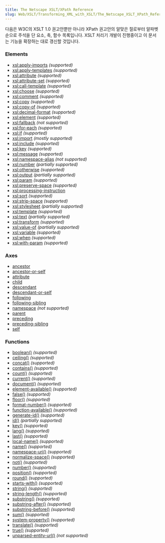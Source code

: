 ```yaml
---
title: The Netscape XSLT/XPath Reference
slug: Web/XSLT/Transforming_XML_with_XSLT/The_Netscape_XSLT_XPath_Reference
---
```


다음은 W3C의 XSLT 1.0 권고안뿐만 아니라 XPath 권고안의 알맞은 절로부터 알파벳순으로 주석을 단 요소, 축, 함수 목록입니다. XSLT 처리기 개발이 진행중이고 이 문서는 기능을 확장하는 대로 갱신할 것입니다.

### Elements

- [xsl:apply-imports](/ko/docs/Web/XSLT/Element/apply-imports) _(supported)_
- [xsl:apply-templates](/ko/docs/Web/XSLT/Element/apply-templates) _(supported)_
- [xsl:attribute](/ko/docs/Web/XSLT/Element/attribute) _(supported)_
- [xsl:attribute-set](/ko/docs/Web/XSLT/Element/attribute-set) _(supported)_
- [xsl:call-template](/ko/docs/Web/XSLT/Element/call-template) _(supported)_
- [xsl:choose](/ko/docs/Web/XSLT/Element/choose) _(supported)_
- [xsl:comment](/ko/docs/Web/XSLT/Element/comment) _(supported)_
- [xsl:copy](/ko/docs/Web/XSLT/Element/copy) _(supported)_
- [xsl:copy-of](/ko/docs/Web/XSLT/Element/copy-of) _(supported)_
- [xsl:decimal-format](/ko/docs/Web/XSLT/Element/decimal-format) _(supported)_
- [xsl:element](/ko/docs/Web/XSLT/Element) _(supported)_
- [xsl:fallback](/ko/docs/Web/XSLT/Element/fallback) _(not supported)_
- [xsl:for-each](/ko/docs/Web/XSLT/Element/for-each) _(supported)_
- [xsl:if](/ko/docs/Web/XSLT/Element/if) _(supported)_
- [xsl:import](/ko/docs/Web/XSLT/Element/import) _(mostly supported)_
- [xsl:include](/ko/docs/Web/XSLT/Element/include) _(supported)_
- [xsl:key](/ko/docs/Web/XSLT/Element/key) _(supported)_
- [xsl:message](/ko/docs/Web/XSLT/Element/message) _(supported)_
- [xsl:namespace-alias](/ko/docs/Web/XSLT/Element/namespace-alias) _(not supported)_
- [xsl:number](/ko/docs/Web/XSLT/Element/number) _(partially supported)_
- [xsl:otherwise](/ko/docs/Web/XSLT/Element/otherwise) _(supported)_
- [xsl:output](/ko/docs/Web/XSLT/Element/output) _(partially supported)_
- [xsl:param](/ko/docs/Web/XSLT/Element/param) _(supported)_
- [xsl:preserve-space](/ko/docs/Web/XSLT/Element/preserve-space) _(supported)_
- [xsl:processing-instruction](/ko/docs/Web/XSLT/Element/processing-instruction)
- [xsl:sort](/ko/docs/Web/XSLT/Element/sort) _(supported)_
- [xsl:strip-space](/ko/docs/Web/XSLT/Element/strip-space) _(supported)_
- [xsl:stylesheet](/ko/docs/Web/XSLT/Element/stylesheet) _(partially supported)_
- [xsl:template](/ko/docs/Web/XSLT/Element/template) _(supported)_
- [xsl:text](/ko/docs/Web/XSLT/Element/text) _(partially supported)_
- [xsl:transform](/ko/docs/Web/XSLT/Element/transform) _(supported)_
- [xsl:value-of](/ko/docs/Web/XSLT/Element/value-of) _(partially supported)_
- [xsl:variable](/ko/docs/Web/XSLT/Element/variable) _(supported)_
- [xsl:when](/ko/docs/Web/XSLT/Element/when) _(supported)_
- [xsl:with-param](/ko/docs/Web/XSLT/Element/with-param) _(supported)_

### Axes

- [ancestor](/ko/docs/Web/XPath/Axes/ancestor)
- [ancestor-or-self](/ko/docs/Web/XPath/Axes/ancestor-or-self)
- [attribute](/ko/docs/Web/XPath/Axes/attribute)
- [child](/ko/docs/Web/XPath/Axes/child)
- [descendant](/ko/docs/Web/XPath/Axes/descendant)
- [descendant-or-self](/ko/docs/Web/XPath/Axes/descendant-or-self)
- [following](/ko/docs/Web/XPath/Axes/following)
- [following-sibling](/ko/docs/Web/XPath/Axes/following-sibling)
- [namespace](/ko/docs/Web/XPath/Axes/namespace) _(not supported)_
- [parent](/ko/docs/Web/XPath/Axes/parent)
- [preceding](/ko/docs/Web/XPath/Axes/preceding)
- [preceding-sibling](/ko/docs/Web/XPath/Axes/preceding-sibling)
- [self](/ko/docs/Web/XPath/Axes/self)

### Functions

- [boolean()](/ko/docs/Web/XPath/Functions/boolean) _(supported)_
- [ceiling()](/ko/docs/Web/XPath/Functions/ceiling) _(supported)_
- [concat()](/ko/docs/Web/XPath/Functions/concat) _(supported)_
- [contains()](/ko/docs/Web/XPath/Functions/contains) _(supported)_
- [count()](/ko/docs/Web/XPath/Functions/count) _(supported)_
- [current()](/ko/docs/Web/XPath/Functions/current) _(supported)_
- [document()](/ko/docs/Web/XPath/Functions/document) _(supported)_
- [element-available()](/ko/docs/Web/XPath/Functions/element-available) _(supported)_
- [false()](/ko/docs/Web/XPath/Functions/false) _(supported)_
- [floor()](/ko/docs/Web/XPath/Functions/floor) _(supported)_
- [format-number()](/ko/docs/Web/XPath/Functions/format-number) _(supported)_
- [function-available()](/ko/docs/Web/XPath/Functions/function-available) _(supported)_
- [generate-id()](/ko/docs/Web/XPath/Functions/generate-id) _(supported)_
- [id()](/ko/docs/Web/XPath/Functions/id) _(partially supported)_
- [key()](/ko/docs/Web/XPath/Functions/key) _(supported)_
- [lang()](/ko/docs/Web/XPath/Functions/lang) _(supported)_
- [last()](/ko/docs/Web/XPath/Functions/last) _(supported)_
- [local-name()](/ko/docs/Web/XPath/Functions/local-name) _(supported)_
- [name()](/ko/docs/Web/XPath/Functions/name) _(supported)_
- [namespace-uri()](/ko/docs/Web/XPath/Functions/namespace-uri) _(supported)_
- [normalize-space()](/ko/docs/Web/XPath/Functions/normalize-space) _(supported)_
- [not()](/ko/docs/Web/XPath/Functions/not) _(supported)_
- [number()](/ko/docs/Web/XPath/Functions/number) _(supported)_
- [position()](/ko/docs/Web/XPath/Functions/position) _(supported)_
- [round()](/ko/docs/Web/XPath/Functions/round) _(supported)_
- [starts-with()](/ko/docs/Web/XPath/Functions/starts-with) _(supported)_
- [string()](/ko/docs/Web/XPath/Functions/string) _(supported)_
- [string-length()](/ko/docs/Web/XPath/Functions/string-length) _(supported)_
- [substring()](/ko/docs/Web/XPath/Functions/substring) _(supported)_
- [substring-after()](/ko/docs/Web/XPath/Functions/substring-after) _(supported)_
- [substring-before()](/ko/docs/Web/XPath/Functions/substring-before) _(supported)_
- [sum()](/ko/docs/Web/XPath/Functions/sum) _(supported)_
- [system-property()](/ko/docs/Web/XPath/Functions/system-property) _(supported)_
- [translate()](/ko/docs/Web/XPath/Functions/translate) _(supported)_
- [true()](/ko/docs/Web/XPath/Functions/true) _(supported)_
- [unparsed-entity-url()](/ko/docs/Web/XPath/Functions/unparsed-entity-url) _(not supported)_
